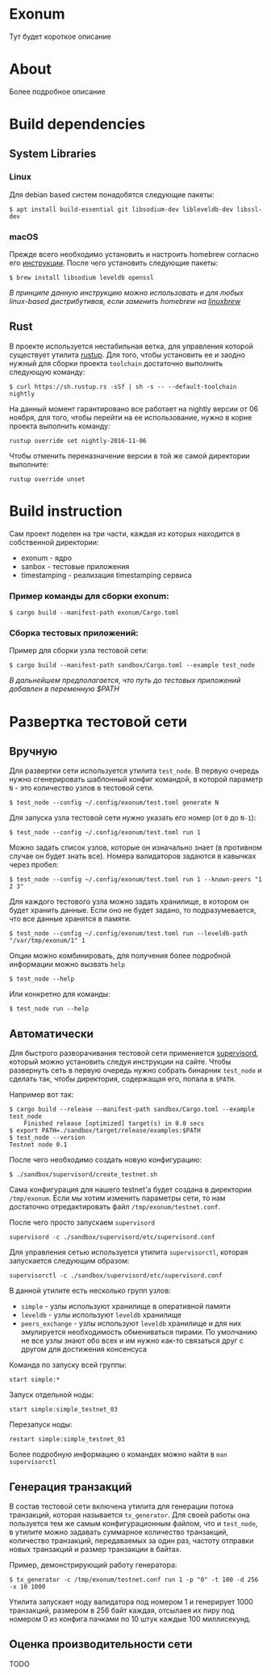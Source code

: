 # Exonum

Тут будет короткое описание

# About

Более подробное описание

# Build dependencies

## System Libraries

### Linux

Для debian based систем понадобятся следующие пакеты:
```
$ apt install build-essential git libsodium-dev libleveldb-dev libssl-dev
```

### macOS

Прежде всего необходимо установить и настроить homebrew согласно его [инструкции](http://brew.sh/). После чего установить следующие пакеты:
```
$ brew install libsodium leveldb openssl
```

_В принципе данную инструкцию можно использовать и для любых linux-based дистрибутивов, если заменить homebrew на [linuxbrew](http://linuxbrew.sh/)_

## Rust

В проекте используется нестабильная ветка, для управления которой существует утилита [rustup](https://www.rustup.rs/).
Для того, чтобы установить ее и заодно нужный для сборки проекта `toolchain` достаточно выполнить следующую команду:
```
$ curl https://sh.rustup.rs -sSf | sh -s -- --default-toolchain nightly
```
На данный момент гарантировано все работает на nightly версии от 06 ноября, для того,
чтобы перейти на ее использование, нужно в корне проекта выполнить команду:
```
rustup override set nightly-2016-11-06
```
Чтобы отменить переназначение версии в той же самой директории выполните:
```
rustup override unset
```

# Build instruction

Сам проект поделен на три части, каждая из которых находится в собственной директории:
 * exonum - ядро
 * sanbox - тестовые приложения
 * timestamping - реализация timestamping сервиса

### Пример команды для сборки exonum:
```
$ cargo build --manifest-path exonum/Cargo.toml
```

### Сборка тестовых приложений:

Пример для сборки узла тестовой сети:
```
$ cargo build --manifest-path sandbox/Cargo.toml --example test_node
```

_В дальнейшем предполагается, что путь до тестовых приложений добавлен в переменную $PATH_

# Развертка тестовой сети

## Вручную

Для развертки сети используется утилита `test_node`. В первую очередь нужно сгенерировать шаблонный конфиг командой,
в которой параметр `N` - это количество узлов в тестовой сети.
```
$ test_node --config ~/.config/exonum/test.toml generate N
```
Для запуска узла тестовой сети нужно указать его номер (от `0` до `N-1`):
```
$ test_node --config ~/.config/exonum/test.toml run 1
```
Можно задать список узлов, которые он изначально знает (в противном случае он будет знать все).
Номера валидаторов задаются в кавычках через пробел:
```
$ test_node --config ~/.config/exonum/test.toml run 1 --known-peers "1 2 3"
```
Для каждого тестового узла можно задать хранилище, в котором он будет хранить данные.
Если оно не будет задано, то подразумевается, что все данные хранятся в памяти.
```
$ test_node --config ~/.config/exonum/test.toml run --leveldb-path "/var/tmp/exonum/1" 1
```
Опции можно комбинировать, для получения более подробной информации можно вызвать `help`
```
$ test_node --help
```
Или конкретно для команды:
```
$ test_node run --help
```


## Автоматически

Для быстрого разворачивания тестовой сети применяется [supervisord](http://supervisord.org/), который можно установить следуя инструкции на сайте.
Чтобы развернуть сеть в первую очередь нужно собрать бинарник `test_node` и сделать так, чтобы директория, содержащая его, попала в `$PATH`.

Например вот так:
```
$ cargo build --release --manifest-path sandbox/Cargo.toml --example test_node
    Finished release [optimized] target(s) in 0.0 secs
$ export PATH=./sandbox/target/release/examples:$PATH
$ test_node --version
Testnet node 0.1
```

После чего необходимо создать новую конфигурацию:
```
$ ./sandbox/supervisord/create_testnet.sh
```

Сама конфигурация для нашего testnet'а будет создана в директории `/tmp/exonum`.
Если мы хотим изменить параметры сети, то нам достаточно отредактировать файл `/tmp/exonum/testnet.conf`.

После чего просто запускаем `supervisord`
```
supervisord -c ./sandbox/supervisord/etc/supervisord.conf
```

Для управления сетью используется утилита `supervisorctl`, которая запускается следующим образом:
```
supervisorctl -c ./sandbox/supervisord/etc/supervisord.conf
```

В данной утилите есть несколько групп узлов:
 - `simple` - узлы используют хранилище в оперативной памяти
 - `leveldb` - узлы используют `leveldb` хранилище
 - `peers_exchange` - узлы используют `leveldb` хранилище и для них эмулируется необходимость обмениваться пирами.
   По умолчанию не все узлы знают обо всех и им нужно как-то связаться друг с другом для достижения консенсуса

Команда по запуску всей группы:
```
start simple:*
```

Запуск отдельной ноды:
```
start simple:simple_testnet_03
```

Перезапуск ноды:
```
restart simple:simple_testnet_03
```

Более подробную информацию о командах можно найти в `man supervisorctl`

## Генерация транзакций

В состав тестовой сети включена утилита для генерации потока транзакций, которая называется `tx_generator`.
Для своей работы она пользуется тем же самым конфигурационным файлом, что и `test_node`,
в утилите можно задавать суммарное количество транзакций, количество транзакций, передаваемых за один раз,
частоту отправки новых транзакций и размер транзакции в байтах.

Пример, демонстрирующий работу генератора:
```
$ tx_generator -c /tmp/exonum/testnet.conf run 1 -p "0" -t 100 -d 256 -x 10 1000
```

Утилита запускает ноду валидатора под номером 1 и генерирует 1000 транзакций, размером в 256 байт каждая,
отсылаея их пиру под номером 0 из конфига пачками по 10 штук каждые 100 миллисекунд.

## Оценка производительности сети

TODO
